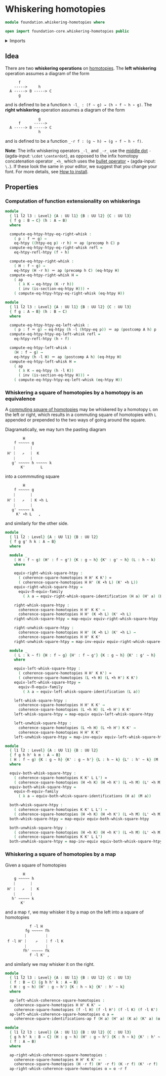 # Whiskering homotopies

```agda
module foundation.whiskering-homotopies where

open import foundation-core.whiskering-homotopies public
```

<details><summary>Imports</summary>

```agda
open import foundation.action-on-identifications-functions
open import foundation.commuting-squares-of-homotopies
open import foundation.commuting-squares-of-identifications
open import foundation.function-extensionality
open import foundation.path-algebra
open import foundation.postcomposition-functions
open import foundation.universe-levels

open import foundation-core.equivalences
open import foundation-core.function-types
open import foundation-core.functoriality-dependent-function-types
open import foundation-core.homotopies
open import foundation-core.identity-types
open import foundation-core.precomposition-functions
```

</details>

## Idea

There are two **whiskering operations** on
[homotopies](foundation-core.homotopies.md). The **left whiskering** operation
assumes a diagram of the form

```text
      f
    ----->     h
  A -----> B -----> C
      g
```

and is defined to be a function `h ·l_ : (f ~ g) → (h ∘ f ~ h ∘ g)`. The **right
whiskering** operation assumes a diagram of the form

```text
               g
      f      ----->
  A -----> B -----> C
               h
```

and is defined to be a function `_·r f : (g ~ h) → (g ∘ f ~ h ∘ f)`.

**Note**: The infix whiskering operators `_·l_` and `_·r_` use the
[middle dot](https://codepoints.net/U+00B7) `·` (agda-input: `\cdot`
`\centerdot`), as opposed to the infix homotopy concatenation operator `_∙h_`
which uses the [bullet operator](https://codepoints.net/U+2219) `∙` (agda-input:
`\.`). If these look the same in your editor, we suggest that you change your
font. For more details, see [How to install](HOWTO-INSTALL.md).

## Properties

### Computation of function extensionality on whiskerings

```agda
module _
  { l1 l2 l3 : Level} {A : UU l1} {B : UU l2} {C : UU l3}
  { f g : B → C} (h : A → B)
  where

  compute-eq-htpy-htpy-eq-right-whisk :
    ( p : f ＝ g) →
    eq-htpy ((htpy-eq p) ·r h) ＝ ap (precomp h C) p
  compute-eq-htpy-htpy-eq-right-whisk refl =
    eq-htpy-refl-htpy (f ∘ h)

  compute-eq-htpy-right-whisk :
    ( H : f ~ g) →
    eq-htpy (H ·r h) ＝ ap (precomp h C) (eq-htpy H)
  compute-eq-htpy-right-whisk H =
    ( ap
      ( λ K → eq-htpy (K ·r h))
      ( inv (is-section-eq-htpy H))) ∙
    ( compute-eq-htpy-htpy-eq-right-whisk (eq-htpy H))
```

```agda
module _
  { l1 l2 l3 : Level} {A : UU l1} {B : UU l2} {C : UU l3}
  { f g : A → B} (h : B → C)
  where

  compute-eq-htpy-htpy-eq-left-whisk :
    ( p : f ＝ g) → eq-htpy (h ·l (htpy-eq p)) ＝ ap (postcomp A h) p
  compute-eq-htpy-htpy-eq-left-whisk refl =
    eq-htpy-refl-htpy (h ∘ f)

  compute-eq-htpy-left-whisk :
    (H : f ~ g) →
    eq-htpy (h ·l H) ＝ ap (postcomp A h) (eq-htpy H)
  compute-eq-htpy-left-whisk H =
    ( ap
      ( λ K → eq-htpy (h ·l K))
      ( inv (is-section-eq-htpy H))) ∙
    ( compute-eq-htpy-htpy-eq-left-whisk (eq-htpy H))
```

### Whiskering a square of homotopies by a homotopy is an equivalence

A
[commuting square of homotopies](foundation.commuting-squares-of-homotopies.md)
may be whiskered by a homotopy `L` on the left or right, which results in a
commuting square of homotopies with `L` appended or prepended to the two ways of
going around the square.

Diagramatically, we may turn the pasting diagram

```text
        H
    f ~~~~~ g
    ︴      ︴
 H' ︴  ⇗   ︴ K
    ︴      ︴
   g' ~~~~~ h ~~~~~ k
       K'       L
```

into a commmuting square

```text
        H
    f ~~~~~ g
    ︴      ︴
 H' ︴  ⇗   ︴K ∙h L
    ︴      ︴
   g' ~~~~~ k
     K' ∙h L   ,
```

and similarly for the other side.

```agda
module _
  { l1 l2 : Level} {A : UU l1} {B : UU l2}
  { f g g' h k : A → B}
  where

  module _
    ( H : f ~ g) (H' : f ~ g') {K : g ~ h} {K' : g' ~ h} (L : h ~ k)
    where

    equiv-right-whisk-square-htpy :
      ( coherence-square-homotopies H H' K K') ≃
      ( coherence-square-homotopies H H' (K ∙h L) (K' ∙h L))
    equiv-right-whisk-square-htpy =
      equiv-Π-equiv-family
        ( λ a → equiv-right-whisk-square-identification (H a) (H' a) (L a))

    right-whisk-square-htpy :
      coherence-square-homotopies H H' K K' →
      coherence-square-homotopies H H' (K ∙h L) (K' ∙h L)
    right-whisk-square-htpy = map-equiv equiv-right-whisk-square-htpy

    right-unwhisk-square-htpy :
      coherence-square-homotopies H H' (K ∙h L) (K' ∙h L) →
      coherence-square-homotopies H H' K K'
    right-unwhisk-square-htpy = map-inv-equiv equiv-right-whisk-square-htpy

  module _
    ( L : k ~ f) {H : f ~ g} {H' : f ~ g'} {K : g ~ h} {K' : g' ~ h}
    where

    equiv-left-whisk-square-htpy :
      ( coherence-square-homotopies H H' K K') ≃
      ( coherence-square-homotopies (L ∙h H) (L ∙h H') K K')
    equiv-left-whisk-square-htpy =
      equiv-Π-equiv-family
        ( λ a → equiv-left-whisk-square-identification (L a))

    left-whisk-square-htpy :
      coherence-square-homotopies H H' K K' →
      coherence-square-homotopies (L ∙h H) (L ∙h H') K K'
    left-whisk-square-htpy = map-equiv equiv-left-whisk-square-htpy

    left-unwhisk-square-htpy :
      coherence-square-homotopies (L ∙h H) (L ∙h H') K K' →
      coherence-square-homotopies H H' K K'
    left-unwhisk-square-htpy = map-inv-equiv equiv-left-whisk-square-htpy

module _
  { l1 l2 : Level} {A : UU l1} {B : UU l2}
  { f g h h' k m : A → B}
  ( H : f ~ g) {K : g ~ h} {K' : g ~ h'} {L : h ~ k} {L' : h' ~ k} (M : k ~ m)
  where

  equiv-both-whisk-square-htpy :
    ( coherence-square-homotopies K K' L L') ≃
    ( coherence-square-homotopies (H ∙h K) (H ∙h K') (L ∙h M) (L' ∙h M))
  equiv-both-whisk-square-htpy =
    equiv-Π-equiv-family
      ( λ a → equiv-both-whisk-square-identifications (H a) (M a))

  both-whisk-square-htpy :
    ( coherence-square-homotopies K K' L L') →
    ( coherence-square-homotopies (H ∙h K) (H ∙h K') (L ∙h M) (L' ∙h M))
  both-whisk-square-htpy = map-equiv equiv-both-whisk-square-htpy

  both-unwhisk-square-htpy :
    ( coherence-square-homotopies (H ∙h K) (H ∙h K') (L ∙h M) (L' ∙h M)) →
    ( coherence-square-homotopies K K' L L')
  both-unwhisk-square-htpy = map-inv-equiv equiv-both-whisk-square-htpy
```

### Whiskering a square of homotopies by a map

Given a square of homotopies

```text
        H
    g ~~~~~ h
    ︴      ︴
 H' ︴  ⇗   ︴ K
    ︴      ︴
   h' ~~~~~ k
       K'
```

and a map `f`, we may whisker it by a map on the left into a square of
homotopies

```text
           f ·l H
         fg ~~~~~ fh
         ︴        ︴
 f ·l H' ︴   ⇗    ︴f ·l K
         ︴        ︴
        fh' ~~~~~ fk
           f ·l K' ,
```

and similarly we may whisker it on the right.

```agda
module _
  { l1 l2 l3 : Level} {A : UU l1} {B : UU l2} {C : UU l3}
  ( f : B → C) {g h h' k : A → B}
  ( H : g ~ h) (H' : g ~ h') {K : h ~ k} {K' : h' ~ k}
  where

  ap-left-whisk-coherence-square-homotopies :
    coherence-square-homotopies H H' K K' →
    coherence-square-homotopies (f ·l H) (f ·l H') (f ·l K) (f ·l K')
  ap-left-whisk-coherence-square-homotopies α a =
    coherence-square-identifications-ap f (H a) (H' a) (K a) (K' a) (α a)

module _
  { l1 l2 l3 : Level} {A : UU l1} {B : UU l2} {C : UU l3}
  { g h h' k : B → C} (H : g ~ h) (H' : g ~ h') {K : h ~ k} {K' : h' ~ k}
  ( f : A → B)
  where

  ap-right-whisk-coherence-square-homotopies :
    coherence-square-homotopies H H' K K' →
    coherence-square-homotopies (H ·r f) (H' ·r f) (K ·r f) (K' ·r f)
  ap-right-whisk-coherence-square-homotopies α = α ·r f
```

